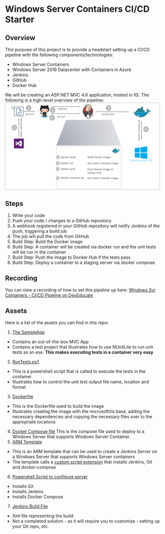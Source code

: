 Windows Server Containers CI/CD Starter
================================

## Overview
This purpose of this project is to provide a headstart setting up a CI/CD pipeline with the following components/technologies:
* Windows Server Containers 
* Windows Server 2016 Datacenter with Containers in Azure
* Jenkins
* GitHub
* Docker Hub

We will be creating an ASP.NET MVC 4.6 application, hosted in IIS.  The following is a high-level overview of the pipeline:
![image](https://github.com/RobBagby/cicddemo/raw/master/images/Pipeline.jpg)

## Steps
1. Write your code
2. Push your code / changes to a GitHub repository
3. A webhook registered in your GitHub repository will notify Jenkins of the push, triggering a build job
4. The job will pull the code from GitHub
5. Build Step: Build the Docker image
6. Build Step: A container will be created via docker run and the unit tests will be run in the container
7. Build Step: Push the image to Docker Hub if the tests pass
8. Build Step: Deploy a container to a staging server via docker compose
## Recording
You can view a recording of how to set this pipeline up here: [Windows Svr Containers - CI/CD Pipeline on DevEducate](http://www.deveducate.com/Module/1014)
## Assets
Here is a list of the assets you can find in this repo:
1. [The SampleApp](https://github.com/RobBagby/cicddemo/tree/master/SampleApp)
  * Contains an out-of-the-box MVC App
  * Contains a test project that illustrates how to use NUnitLite to run unit tests as an exe.  **This makes executing tests in a container very easy**
2. [RunTests.ps1](https://github.com/RobBagby/cicddemo/blob/master/RunTests.ps1).  
  * This is a powershell script that is called to execute the tests in the container
  * Illustrates how to control the unit test output file name, location and format
3. [Dockerfile](https://github.com/RobBagby/cicddemo/blob/master/Dockerfile)
  * This is the Dockerfile used to build the image
  * Illustrates creating the image with the microsoft/iis base, adding the necessary dependencies and copying the necessary files over to the appropriate locations
4. [Docker Compose file](https://github.com/RobBagby/cicddemo/blob/master/docker-compose.yml) This is the compose file used to deploy to a Windows Server that supports Windows Server Container.
5. [ARM Template](https://github.com/RobBagby/cicddemo/blob/master/azuredeploy.json)
  * This is an ARM template that can be used to create a Jenkins Server on a Windows Server that supports Windows Server containers
  * The template calls a [custom script extension](https://github.com/RobBagby/cicddemo/blob/master/InstallGitAndJenkins.ps1) that installs Jenkins, Git and docker-compose
6. [Powershell Script to configure server](https://github.com/RobBagby/cicddemo/blob/master/InstallGitAndJenkins.ps1)
  * Installs Git
  * Installs Jenkins
  * Installs Docker Compose
7. [Jenkins Build File](https://github.com/RobBagby/cicddemo/blob/master/jenkinsconfig/sampleapp/config.xml)
  * Xml file representing the build 
  * Not a completed solution - as it will require you to customize - setting up your Git repo, etc.  
  
